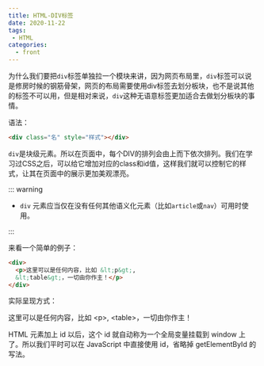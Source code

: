 ```yaml
---
title: HTML-DIV标签
date: 2020-11-22
tags:
 - HTML
categories:
  - front
---
```


为什么我们要把`div`标签单独拉一个模块来讲，因为网页布局里，`div`标签可以说是修房时候的钢筋骨架，网页的布局需要使用div标签去划分板块，也不是说其他的标签不可以用，但是相对来说，`div`这种无语意标签更加适合去做划分板块的事情。

语法：

```html
<div class="名" style="样式"></div>
```

`div`是块级元素。所以在页面中，每个DIV的排列会由上而下依次排列。我们在学习过CSS之后，可以给它增加对应的class和id值，这样我们就可以控制它的样式，让其在页面中的展示更加美观漂亮。

::: warning

- `div` 元素应当仅在没有任何其他语义化元素（比如`article`或`nav`）可用时使用。

:::

来看一个简单的例子：

```html
<div>
  <p>这里可以是任何内容，比如 &lt;p&gt;,
  &lt;table&gt;，一切由你作主！</p>
</div> 
```

实际呈现方式：

<div>
  <p>这里可以是任何内容，比如 &lt;p&gt;,
  &lt;table&gt;，一切由你作主！</p>
</div> 

HTML 元素加上 id 以后，这个 id 就自动称为一个全局变量挂载到 window 上了。所以我们平时可以在 JavaScript 中直接使用 id，省略掉 getElementById 的写法。